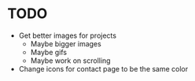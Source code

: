 # TODO

- Get better images for projects
  - Maybe bigger images
  - Maybe gifs
  - Maybe work on scrolling
- Change icons for contact page to be the same color